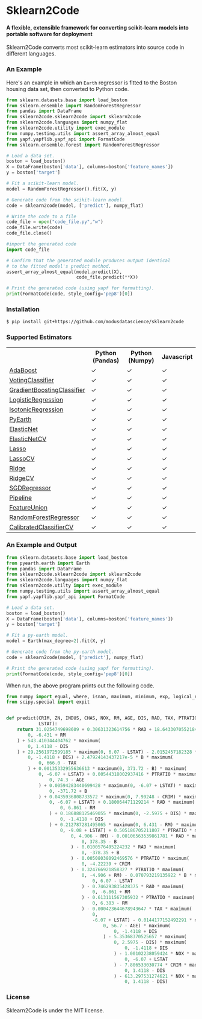 # Sklearn2Code
#### A flexible, extensible framework for converting scikit-learn models into portable software for deployment ####

Sklearn2Code converts most scikit-learn estimators into source code in different languages. 


### An Example 
Here's an example in which an `Earth` regressor is fitted to the Boston housing data set, then converted to Python code.
```python
from sklearn.datasets.base import load_boston
from sklearn.ensemble import RandomForestRegressor
from pandas import DataFrame
from sklearn2code.sklearn2code import sklearn2code
from sklearn2code.languages import numpy_flat
from sklearn2code.utility import exec_module
from numpy.testing.utils import assert_array_almost_equal
from yapf.yapflib.yapf_api import FormatCode
from sklearn.ensemble.forest import RandomForestRegressor

# Load a data set.
boston = load_boston()
X = DataFrame(boston['data'], columns=boston['feature_names'])
y = boston['target']

# Fit a scikit-learn model.
model = RandomForestRegressor().fit(X, y)

# Generate code from the scikit-learn model.
code = sklearn2code(model, ['predict'], numpy_flat)

# Write the code to a file
code_file = open("code_file.py","w")
code_file.write(code)
code_file.close()

#import the generated code
import code_file

# Confirm that the generated module produces output identical
# to the fitted model's predict method.
assert_array_almost_equal(model.predict(X), 
                          code_file.predict(**X))

# Print the generated code (using yapf for formatting).
print(FormatCode(code, style_config='pep8')[0])

```

### Installation

``` bash
$ pip install git+https://github.com/modusdatascience/sklearn2code
```
### Supported Estimators 

<table class="tg">

  <tr>
    <th class="tg-yw4l"></th>
    <th class="tg-yw4l">Python (Pandas)</th>
    <th class="tg-yw4l">Python (Numpy)</th>
    <th class="tg-yw4l">Javascript</th>
  </tr>
   <tr>
    <td class="tg-yw4l"><a href='http://scikit-learn.org/stable/modules/generated/sklearn.ensemble.AdaBoostClassifier.html'>AdaBoost</a></td>
    <td class="tg-yw4l">✓</td>
    <td class="tg-yw4l">✓</td>
    <td class="tg-yw4l">✓</td>
  </tr>
  <tr>
    <td class="tg-yw4l"><a href='http://scikit-learn.org/stable/modules/generated/sklearn.ensemble.VotingClassifier.html'>VotingClassifier</a></td>
    <td class="tg-yw4l">✓</td>
    <td class="tg-yw4l">✓</td>
    <td class="tg-yw4l">✓</td>
  </tr>
  <tr>
    <td class="tg-yw4l"><a href='http://scikit-learn.org/stable/modules/generated/sklearn.ensemble.GradientBoostingClassifier.html'>GradientBoostingClassifier</a></td>
    <td class="tg-yw4l">✓</td>
    <td class="tg-yw4l">✓</td>
    <td class="tg-yw4l">✓</td>
  </tr>
  <tr>
    <td class="tg-yw4l"><a href='http://scikit-learn.org/stable/modules/generated/sklearn.tree.DecisionTreeRegressor.html'>LogisticRegression</a></td>
    <td class="tg-yw4l">✓</td>
    <td class="tg-yw4l">✓</td>
    <td class="tg-yw4l">✓</td>
  </tr>
  <tr>
    <td class="tg-yw4l"><a href='http://scikit-learn.org/stable/modules/generated/sklearn.isotonic.IsotonicRegression.html#sklearn.isotonic.IsotonicRegression'>IsotonicRegression</a></td>
    <td class="tg-yw4l">✓</td>
    <td class="tg-yw4l">✓</td>
    <td class="tg-yw4l">✓</td>
  </tr>
  <tr>
    <td class="tg-yw4l"><a href='https://github.com/scikit-learn-contrib/py-earth'>PyEarth</a></td>
    <td class="tg-yw4l">✓</td>
    <td class="tg-yw4l">✓</td>
    <td class="tg-yw4l">✓</td>
  </tr>
  <tr>
    <td class="tg-yw4l"><a href='http://scikit-learn.org/stable/modules/generated/sklearn.linear_model.ElasticNet.html'>ElasticNet</a></td>
    <td class="tg-yw4l">✓</td>
    <td class="tg-yw4l">✓</td>
    <td class="tg-yw4l">✓</td>
  </tr>
  <tr>
    <td class="tg-yw4l"><a href='http://scikit-learn.org/stable/modules/generated/sklearn.linear_model.ElasticNetCV.html'>ElasticNetCV</a></td>
    <td class="tg-yw4l">✓</td>
    <td class="tg-yw4l">✓</td>
    <td class="tg-yw4l">✓</td>
  </tr>
  <tr>
    <td class="tg-yw4l"><a href='http://scikit-learn.org/stable/modules/generated/sklearn.linear_model.Lasso.html'>Lasso</a></td>
    <td class="tg-yw4l">✓</td>
    <td class="tg-yw4l">✓</td>
    <td class="tg-yw4l">✓</td>
  </tr>
  <tr>
    <td class="tg-yw4l"><a href='http://scikit-learn.org/stable/modules/generated/sklearn.linear_model.LassoCV.html'>LassoCV</a></td>
    <td class="tg-yw4l">✓</td>
    <td class="tg-yw4l">✓</td>
    <td class="tg-yw4l">✓</td>
  </tr>
  <tr>
    <td class="tg-yw4l"><a href='http://scikit-learn.org/stable/modules/generated/sklearn.linear_model.Ridge.html'>Ridge</a></td>
    <td class="tg-yw4l">✓</td>
    <td class="tg-yw4l">✓</td>
    <td class="tg-yw4l">✓</td>
  </tr>
  <tr>
    <td class="tg-yw4l"><a href='http://scikit-learn.org/stable/modules/generated/sklearn.linear_model.RidgeCV.html'>RidgeCV</a></td>
    <td class="tg-yw4l">✓</td>
    <td class="tg-yw4l">✓</td>
    <td class="tg-yw4l">✓</td>
  </tr>
  <tr>
    <td class="tg-yw4l"><a href='http://scikit-learn.org/stable/modules/generated/sklearn.linear_model.SGDRegressor.html'>SGDRegressor</a></td>
    <td class="tg-yw4l">✓</td>
    <td class="tg-yw4l">✓</td>
    <td class="tg-yw4l">✓</td>
  </tr>
  <tr>
    <td class="tg-yw4l"><a href='http://scikit-learn.org/stable/modules/generated/sklearn.pipeline.FeatureUnion.html'>Pipeline</a></td>
    <td class="tg-yw4l">✓</td>
    <td class="tg-yw4l">✓</td>
    <td class="tg-yw4l">✓</td>
  </tr>
  <tr>
    <td class="tg-yw4l"><a href='http://scikit-learn.org/stable/modules/generated/sklearn.pipeline.FeatureUnion.html'>FeatureUnion</a></td>
    <td class="tg-yw4l">✓</td>
    <td class="tg-yw4l">✓</td>
    <td class="tg-yw4l">✓</td>
  </tr>
  <tr>
    <td class="tg-yw4l"><a href='http://scikit-learn.org/stable/modules/generated/sklearn.ensemble.RandomForestRegressor.html'>RandomForestRegressor</a></td>
    <td class="tg-yw4l">✓</td>
    <td class="tg-yw4l">✓</td>
    <td class="tg-yw4l">✓</td>
  </tr>
  <tr>
    <td class="tg-yw4l"><a href='http://scikit-learn.org/stable/modules/generated/sklearn.calibration.CalibratedClassifierCV.html'>CalibratedClassifierCV</a></td>
    <td class="tg-yw4l">✓</td>
    <td class="tg-yw4l">✓</td>
    <td class="tg-yw4l">✓</td>
  </tr>
</table>

### An Example and Output 

```python
from sklearn.datasets.base import load_boston
from pyearth.earth import Earth
from pandas import DataFrame
from sklearn2code.sklearn2code import sklearn2code
from sklearn2code.languages import numpy_flat
from sklearn2code.utilty import exec_module
from numpy.testing.utils import assert_array_almost_equal
from yapf.yapflib.yapf_api import FormatCode

# Load a data set.
boston = load_boston()
X = DataFrame(boston['data'], columns=boston['feature_names'])
y = boston['target']

# Fit a py-earth model.
model = Earth(max_degree=2).fit(X, y)

# Generate code from the py-earth model.
code = sklearn2code(model, ['predict'], numpy_flat)

# Print the generated code (using yapf for formatting).
print(FormatCode(code, style_config='pep8')[0])
```

When run, the above program prints out the following code.

```python
from numpy import equal, where, isnan, maximum, minimum, exp, logical_not, logical_and, logical_or, select, less_equal, greater_equal, less, greater, nan, inf, log
from scipy.special import expit


def predict(CRIM, ZN, INDUS, CHAS, NOX, RM, AGE, DIS, RAD, TAX, PTRATIO, B,
            LSTAT):
    return 31.0254749698609 + 0.30631323614756 * RAD + 18.6433070552184 * maximum(
        0, -6.431 + RM
    ) + 543.410344404762 * maximum(
        0, 1.4118 - DIS
    ) + 29.2561972599185 * maximum(0, 6.07 - LSTAT) - 2.0152457182328 * maximum(
        0, -1.4118 + DIS) + 2.47924143437217e-5 * B * maximum(
            0, 666.0 - TAX
        ) + 0.00135332955636613 * maximum(0, 371.72 - B) * maximum(
            0, -6.07 + LSTAT) + 0.00544318002937416 * PTRATIO * maximum(
                0, 74.3 - AGE
            ) + 0.00594283440699428 * maximum(0, -6.07 + LSTAT) * maximum(
                0, -371.72 + B
            ) + 0.0435936808733572 * maximum(0, 7.99248 - CRIM) * maximum(
                0, -6.07 + LSTAT) + 0.180064471129214 * RAD * maximum(
                    0, 6.861 - RM
                ) + 0.186888125469055 * maximum(0, -2.5975 + DIS) * maximum(
                    0, -1.4118 + DIS
                ) + 0.212787281495065 * maximum(0, 6.431 - RM) * maximum(
                    0, -9.08 + LSTAT) + 0.505186705211807 * PTRATIO * maximum(
                        0, 4.906 - RM) - 0.00106563539861781 * RAD * maximum(
                            0, 378.35 - B
                        ) - 0.0100576495224232 * RAD * maximum(
                            0, -378.35 + B
                        ) - 0.00508038092469576 * PTRATIO * maximum(
                            0, -4.22239 + CRIM
                        ) - 0.324766921858327 * PTRATIO * maximum(
                            0, -4.906 + RM) - 0.070793219135922 * B * maximum(
                                0, 6.07 - LSTAT
                            ) - 0.746293835428375 * RAD * maximum(
                                0, -6.861 + RM
                            ) - 0.613111567305932 * PTRATIO * maximum(
                                0, 6.383 - RM
                            ) - 0.000423644678943647 * TAX * maximum(
                                0,
                                -6.07 + LSTAT) - 0.0144177152492291 * maximum(
                                    0, 56.7 - AGE) * maximum(
                                        0, -1.4118 + DIS
                                    ) - 5.35368370525657 * maximum(
                                        0, 2.5975 - DIS) * maximum(
                                            0, -1.4118 + DIS
                                        ) - 1.00102238059424 * NOX * maximum(
                                            0, -6.07 + LSTAT
                                        ) - 7.806533030774 * CRIM * maximum(
                                            0, 1.4118 - DIS
                                        ) - 613.297531274621 * NOX * maximum(
                                            0, 1.4118 - DIS)

```

### License ### 

Sklearn2Code is under the MIT license. 


